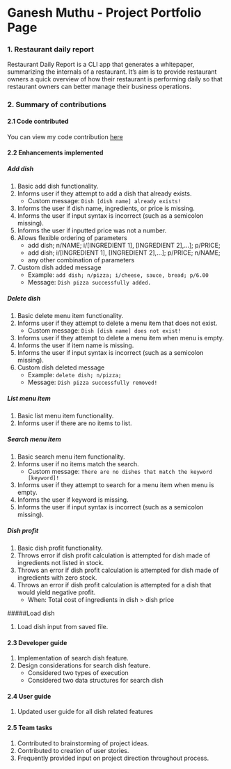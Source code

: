 # Ganesh Muthu - Project Portfolio Page

### 1. Restaurant daily report
Restaurant Daily Report is a CLI app that generates a whitepaper, summarizing the internals of a restaurant. It’s aim is to provide restaurant owners a quick overview of how their restaurant is performing daily so that restaurant owners can better manage their business operations.

### 2. Summary of contributions

#### 2.1 Code contributed
You can view my code contribution [here](https://nus-cs2113-ay1920s2.github.io/tp-dashboard/#breakdown=true&search=gmuthu17)

#### 2.2 Enhancements implemented

##### Add dish
1. Basic add dish functionality.
2. Informs user if they attempt to add a dish that already exists.
    + Custom message: `Dish [dish name] already exists!`
3. Informs the user if dish name, ingredients, or price is missing.
4. Informs the user if input syntax is incorrect (such as a semicolon missing).
5. Informs the user if inputted price was not a number.
6. Allows flexible ordering of parameters
    + add dish; n/NAME; i/[INGREDIENT 1], [INGREDIENT 2],...]; p/PRICE;
    + add dish; i/[INGREDIENT 1], [INGREDIENT 2],...]; p/PRICE; n/NAME;
    + any other combination of parameters
7. Custom dish added message
    + Example: `add dish; n/pizza; i/cheese, sauce, bread; p/6.00`
    + Message: `Dish pizza successfully added.`

##### Delete dish
1. Basic delete menu item functionality.
2. Informs user if they attempt to delete a menu item that does not exist.
    + Custom message: `Dish [dish name] does not exist!`
3. Informs user if they attempt to delete a menu item when menu is empty.
4. Informs the user if item name is missing.
5. Informs the user if input syntax is incorrect (such as a semicolon missing).
6. Custom dish deleted message
    + Example: `delete dish; n/pizza;`
    + Message: `Dish pizza successfully removed!`

##### List menu item
1. Basic list menu item functionality.
2. Informs user if there are no items to list.

##### Search menu item
1. Basic search menu item functionality.
2. Informs user if no items match the search.
    + Custom message: `There are no dishes that match the keyword [keyword]!`
3. Informs user if they attempt to search for a menu item when menu is empty.
4. Informs the user if keyword is missing.
5. Informs the user if input syntax is incorrect (such as a semicolon missing).

##### Dish profit
1. Basic dish profit functionality.
2. Throws error if dish profit calculation is attempted for dish made of ingredients not listed in stock.
3. Throws an error if dish profit calculation is attempted for dish made of ingredients with zero stock.
4. Throws an error if dish profit calculation is attempted for a dish that would yield negative profit.
    + When: Total cost of ingredients in dish > dish price
    
#####Load dish
1. Load dish input from saved file.

#### 2.3 Developer guide
1. Implementation of search dish feature.
2. Design considerations for search dish feature.
    + Considered two types of execution
    + Considered two data structures for search dish

#### 2.4 User guide
1. Updated user guide for all dish related features

#### 2.5 Team tasks
1. Contributed to brainstorming of project ideas.
2. Contributed to creation of user stories.
3. Frequently provided input on project direction throughout process.

